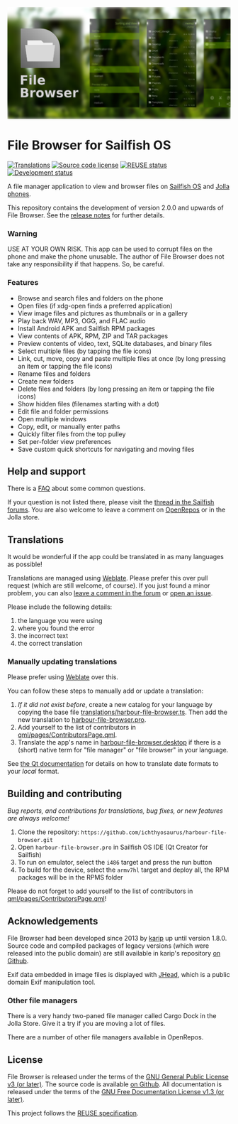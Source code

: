 <!--
SPDX-FileCopyrightText: 2013 Michael Faro-Tusino
SPDX-FileCopyrightText: 2013 karip
SPDX-FileCopyrightText: 2013-2016 Kari Pihkala
SPDX-FileCopyrightText: 2019-2021 Mirian Margiani

SPDX-License-Identifier: GFDL-1.3-or-later
-->

![File Browser banner](icon-src/banner.png)

# File Browser for Sailfish OS

[![Translations](https://hosted.weblate.org/widgets/harbour-file-browser/-/main-translations/svg-badge.svg)](https://hosted.weblate.org/projects/harbour-file-browser/main-translations/)
[![Source code license](https://img.shields.io/badge/source_code-GPL--3.0--or--later-yellowdarkgreen)](https://github.com/ichthyosaurus/harbour-file-browser/tree/main/LICENSES)
[![REUSE status](https://api.reuse.software/badge/github.com/ichthyosaurus/harbour-file-browser)](https://api.reuse.software/info/github.com/ichthyosaurus/harbour-file-browser)
[![Development status](https://img.shields.io/badge/development-active-blue)](https://github.com/ichthyosaurus/harbour-file-browser)
<!-- [![Liberapay donations](https://img.shields.io/liberapay/receives/ichthyosaurus)](https://liberapay.com/ichthyosaurus) -->

A file manager application to view and browser files on
[Sailfish OS](https://sailfishos.org/) and [Jolla phones](http://jolla.com/).

This repository contains the development of version 2.0.0 and upwards of File
Browser. See the [release notes](https://github.com/ichthyosaurus/harbour-file-browser/blob/master/CHANGELOG.md)
for further details.

### Warning

USE AT YOUR OWN RISK. This app can be used to corrupt files on the phone
and make the phone unusable. The author of File Browser does not take any
responsibility if that happens. So, be careful.

### Features

 - Browse and search files and folders on the phone
 - Open files (if xdg-open finds a preferred application)
 - View image files and pictures as thumbnails or in a gallery
 - Play back WAV, MP3, OGG, and FLAC audio
 - Install Android APK and Sailfish RPM packages
 - View contents of APK, RPM, ZIP and TAR packages
 - Preview contents of video, text, SQLite databases, and binary files
 - Select multiple files (by tapping the file icons)
 - Link, cut, move, copy and paste multiple files at once (by long pressing an
   item or tapping the file icons)
 - Rename files and folders
 - Create new folders
 - Delete files and folders (by long pressing an item or tapping the file icons)
 - Show hidden files (filenames starting with a dot)
 - Edit file and folder permissions
 - Open multiple windows
 - Copy, edit, or manually enter paths
 - Quickly filter files from the top pulley
 - Set per-folder view preferences
 - Save custom quick shortcuts for navigating and moving files

## Help and support

There is a [FAQ](https://github.com/ichthyosaurus/harbour-file-browser/blob/master/FAQ.md)
about some common questions.

If your question is not listed there, please visit the
[thread in the Sailfish forums](https://forum.sailfishos.org/t/file-browser-support-and-feedback-thread/4566).
You are also welcome to leave a comment on [OpenRepos](https://openrepos.net/content/ichthyosaurus/file-browser)
or in the Jolla store.

## Translations

It would be wonderful if the app could be translated in as many languages as possible!

Translations are managed using [Weblate](https://hosted.weblate.org/projects/harbour-file-browser/).
Please prefer this over pull request (which are still welcome, of course).
If you just found a minor problem, you can also
[leave a comment in the forum](https://forum.sailfishos.org/t/file-browser-support-and-feedback-thread/4566)
or [open an issue](https://github.com/ichthyosaurus/harbour-file-browser/issues/new).

Please include the following details:

1. the language you were using
2. where you found the error
3. the incorrect text
4. the correct translation

### Manually updating translations

Please prefer using [Weblate](https://hosted.weblate.org/projects/harbour-file-browser/)
over this.

You can follow these steps to manually add or update a translation:

1. *If it did not exist before*, create a new catalog for your language by copying the
   base file [translations/harbour-file-browser.ts](translations/harbour-file-browser.ts).
   Then add the new translation to [harbour-file-browser.pro](harbour-file-browser.pro).
2. Add yourself to the list of contributors in [qml/pages/ContributorsPage.qml](qml/pages/ContributorsPage.qml).
3. Translate the app's name in [harbour-file-browser.desktop](harbour-file-browser.desktop)
   if there is a (short) native term for "file manager" or "file browser" in your language.

See [the Qt documentation](https://doc.qt.io/qt-5/qml-qtqml-date.html#details) for
details on how to translate date formats to your *local* format.

## Building and contributing

*Bug reports, and contributions for translations, bug fixes, or new features are always welcome!*

1. Clone the repository: `https://github.com/ichthyosaurus/harbour-file-browser.git`
2. Open `harbour-file-browser.pro` in Sailfish OS IDE (Qt Creator for Sailfish)
3. To run on emulator, select the `i486` target and press the run button
4. To build for the device, select the `armv7hl` target and deploy all,
   the RPM packages will be in the RPMS folder

Please do not forget to add yourself to the list of contributors in
[qml/pages/ContributorsPage.qml](qml/pages/ContributorsPage.qml)!

## Acknowledgements

File Browser had been developed since 2013 by [karip](https://github.com/karip)
up until version 1.8.0. Source code and compiled packages of legacy versions
(which were released into the public domain) are still available in karip's
repository [on Github](https://github.com/karip/harbour-file-browser).

Exif data embedded in image files is displayed with [JHead](http://www.sentex.net/~mwandel/jhead/),
which is a public domain Exif manipulation tool.

### Other file managers

There is a very handy two-paned file manager called Cargo Dock
in the Jolla Store. Give it a try if you are moving a lot of files.

There are a number of other file managers available in OpenRepos.

## License

File Browser is released under the terms of the
[GNU General Public License v3 (or later)](https://spdx.org/licenses/GPL-3.0-or-later.html).
The source code is available [on Github](https://github.com/ichthyosaurus/harbour-file-browser).
All documentation is released under the terms of the
[GNU Free Documentation License v1.3 (or later)](https://spdx.org/licenses/GFDL-1.3-or-later.html).

This project follows the [REUSE specification](https://api.reuse.software/info/github.com/ichthyosaurus/harbour-file-browser).
